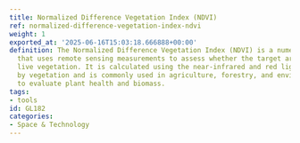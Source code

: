 ```yaml
---
title: Normalized Difference Vegetation Index (NDVI)
ref: normalized-difference-vegetation-index-ndvi
weight: 1
exported_at: '2025-06-16T15:03:18.666888+00:00'
definition: The Normalized Difference Vegetation Index (NDVI) is a numerical indicator
  that uses remote sensing measurements to assess whether the target area contains
  live vegetation. It is calculated using the near-infrared and red light reflected
  by vegetation and is commonly used in agriculture, forestry, and environmental monitoring
  to evaluate plant health and biomass.
tags:
- tools
id: GL182
categories:
- Space & Technology
---
```


